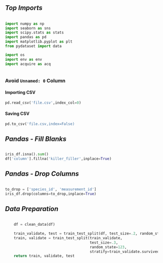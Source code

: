 ## _Top Imports_
```python
	
import numpy as np
import seaborn as sns
import scipy.stats as stats
import pandas as pd
import matplotlib.pyplot as plt
from pydataset import data

import os
import env as env
import acquire as acq
	
```
### Avoid `Unnamed: 0` Column

#### Importing CSV
```python
pd.read_csv('file.csv',index_col=0)
```
#### Saving CSV
```python
pd.to_csv('file.csv,index=False)
```
## _Pandas - Fill Blanks_

```python

iris_df.isna().sum()
df['column'].fillna('killer_filler',inplace=True)

```
## _Pandas - Drop Columns_

```python

to_drop = ['species_id', 'measurement_id']
iris_df.drop(columns=to_drop,inplace=True)

```
## _Data Preparation_
```python
	
	df = clean_data(df)
	
	train_validate, test = train_test_split(df, test_size=.2, random_state=123, stratify=df.survived)
	train, validate = train_test_split(train_validate, 
                                       test_size=.3, 
                                       random_state=123, 
                                       stratify=train_validate.survived)
	return train, validate, test
```